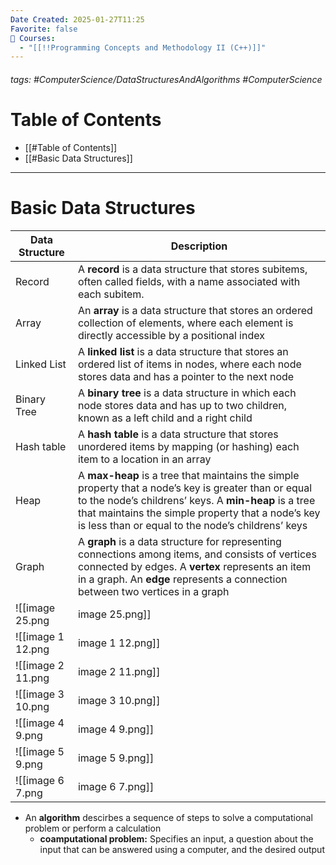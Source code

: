 ```yaml
---
Date Created: 2025-01-27T11:25
Favorite: false
📕 Courses:
  - "[[!!Programming Concepts and Methodology II (C++)]]"
---
```


###### tags: #ComputerScience/DataStructuresAndAlgorithms #ComputerScience
# Table of Contents
- [[#Table of Contents]]
- [[#Basic Data Structures]]
---
# Basic Data Structures
|Data Structure|Description|
|---|---|
|Record|A **record** is a data structure that stores subitems, often called fields, with a name associated with each subitem.|
|Array|An **array** is a data structure that stores an ordered collection of elements, where each element is directly accessible by a positional index|
|Linked List|A **linked list** is a data structure that stores an ordered list of items in nodes, where each node stores data and has a pointer to the next node|
|Binary Tree|A **binary tree** is a data structure in which each node stores data and has up to two children, known as a left child and a right child|
|Hash table|A **hash table** is a data structure that stores unordered items by mapping (or hashing) each item to a location in an array|
|Heap|A **max-heap** is a tree that maintains the simple property that a node’s key is greater than or equal to the node’s childrens’ keys. A **min-heap** is a tree that maintains the simple property that a node’s key is less than or equal to the node’s childrens’ keys|
|Graph|A **graph** is a data structure for representing connections among items, and consists of vertices connected by edges. A **vertex** represents an item in a graph. An **edge** represents a connection between two vertices in a graph|
![[image 25.png|image 25.png]]
![[image 1 12.png|image 1 12.png]]
![[image 2 11.png|image 2 11.png]]
![[image 3 10.png|image 3 10.png]]
![[image 4 9.png|image 4 9.png]]
![[image 5 9.png|image 5 9.png]]
![[image 6 7.png|image 6 7.png]]
- An **algorithm** descirbes a sequence of steps to solve a computational problem or perform a calculation
    - **coamputational problem:** Specifies an input, a question about the input that can be answered using a computer, and the desired output